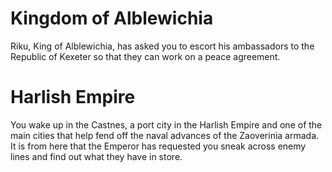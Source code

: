# Kingdom of Alblewichia
Riku, King of Alblewichia, has asked you to escort his ambassadors to the Republic of Kexeter so that they can work on a peace agreement. 

# Harlish Empire
You wake up in the Castnes, a port city in the Harlish Empire and one of the main cities that help fend off the naval advances of the Zaoverinia armada. It is from here that the Emperor has requested you sneak across enemy lines and find out what they have in store. 